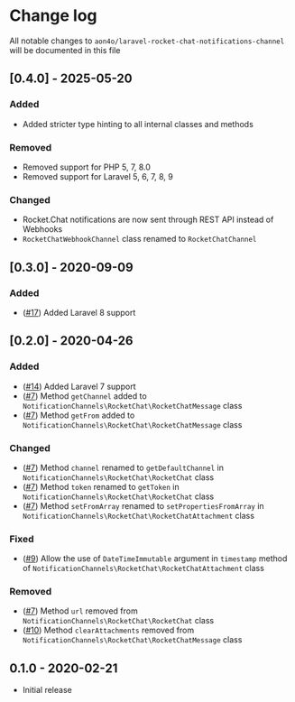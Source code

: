 # Change log

All notable changes to `aon4o/laravel-rocket-chat-notifications-channel` will be documented in this file

## [0.4.0] - 2025-05-20

### Added

- Added stricter type hinting to all internal classes and methods

### Removed

- Removed support for PHP 5, 7, 8.0
- Removed support for Laravel 5, 6, 7, 8, 9

### Changed

- Rocket.Chat notifications are now sent through REST API instead of Webhooks
- `RocketChatWebhookChannel` class renamed to `RocketChatChannel`

## [0.3.0] - 2020-09-09

### Added

- ([#17](https://github.com/laravel-notification-channels/rocket-chat/pull/17)) Added Laravel 8 support

## [0.2.0] - 2020-04-26

### Added

- ([#14](https://github.com/laravel-notification-channels/rocket-chat/pull/14)) Added Laravel 7 support
- ([#7](https://github.com/laravel-notification-channels/rocket-chat/pull/7)) Method `getChannel` added to
  `NotificationChannels\RocketChat\RocketChatMessage` class
- ([#7](https://github.com/laravel-notification-channels/rocket-chat/pull/7)) Method `getFrom` added to
  `NotificationChannels\RocketChat\RocketChatMessage` class

### Changed

- ([#7](https://github.com/laravel-notification-channels/rocket-chat/pull/7)) Method `channel` renamed to
  `getDefaultChannel` in `NotificationChannels\RocketChat\RocketChat` class
- ([#7](https://github.com/laravel-notification-channels/rocket-chat/pull/7)) Method `token` renamed to `getToken` in
  `NotificationChannels\RocketChat\RocketChat` class
- ([#7](https://github.com/laravel-notification-channels/rocket-chat/pull/7)) Method `setFromArray` renamed to
  `setPropertiesFromArray` in
  `NotificationChannels\RocketChat\RocketChatAttachment` class

### Fixed

- ([#9](https://github.com/laravel-notification-channels/rocket-chat/pull/9)) Allow the use of `DateTimeImmutable`
  argument in `timestamp` method of
  `NotificationChannels\RocketChat\RocketChatAttachment` class

### Removed

- ([#7](https://github.com/laravel-notification-channels/rocket-chat/pull/7)) Method `url` removed from
  `NotificationChannels\RocketChat\RocketChat` class
- ([#10](https://github.com/laravel-notification-channels/rocket-chat/pull/10)) Method `clearAttachments` removed from
  `NotificationChannels\RocketChat\RocketChatMessage` class

## 0.1.0 - 2020-02-21

- Initial release
